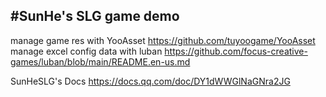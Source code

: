#SunHe's SLG game demo
---
manage game res with YooAsset https://github.com/tuyoogame/YooAsset
manage excel config data with luban https://github.com/focus-creative-games/luban/blob/main/README.en-us.md

SunHeSLG's Docs 
https://docs.qq.com/doc/DY1dWWGlNaGNra2JG
